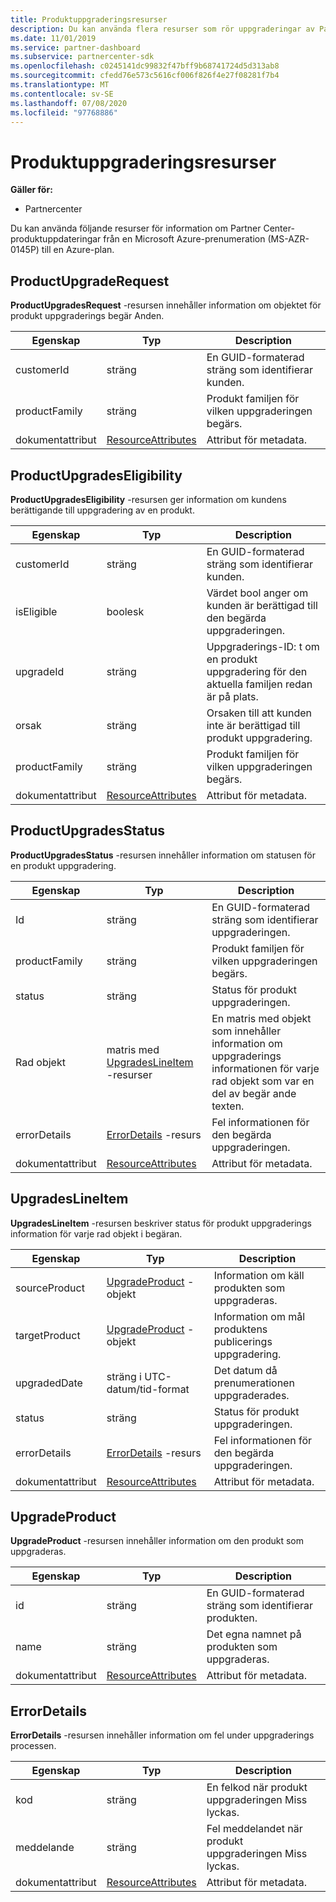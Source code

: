 ```yaml
---
title: Produktuppgraderingsresurser
description: Du kan använda flera resurser som rör uppgraderingar av Partner Center-produkter till en Azure-plan. Dessa omfattar ProductUpgradeRequest, ProductUpgradesEligibility, ProductUpgradesStatus, UpgradesLineItem, UpgradeProduct och ErrorDetails.
ms.date: 11/01/2019
ms.service: partner-dashboard
ms.subservice: partnercenter-sdk
ms.openlocfilehash: c0245141dc99832f47bff9b68741724d5d313ab8
ms.sourcegitcommit: cfedd76e573c5616cf006f826f4e27f08281f7b4
ms.translationtype: MT
ms.contentlocale: sv-SE
ms.lasthandoff: 07/08/2020
ms.locfileid: "97768886"
---
```

# <a name="product-upgrade-resources"></a>Produktuppgraderingsresurser

**Gäller för:**

- Partnercenter

Du kan använda följande resurser för information om Partner Center-produktuppdateringar från en Microsoft Azure-prenumeration (MS-AZR-0145P) till en Azure-plan.

## <a name="productupgraderequest"></a>ProductUpgradeRequest

**ProductUpgradesRequest** -resursen innehåller information om objektet för produkt uppgraderings begär Anden.

| Egenskap | Typ | Description |
|----------------------|----------------------------------------------|----------------------------------------------------------------|
| customerId           | sträng                                       | En GUID-formaterad sträng som identifierar kunden. |
| productFamily        | sträng                                       | Produkt familjen för vilken uppgraderingen begärs. |
| dokumentattribut           | [ResourceAttributes](utility-resources.md#resourceattributes) | Attribut för metadata. |

## <a name="productupgradeseligibility"></a>ProductUpgradesEligibility

**ProductUpgradesEligibility** -resursen ger information om kundens berättigande till uppgradering av en produkt.

| Egenskap | Typ | Description |
|----------------------|--------------------------------------------- |----------------------------------------------------------------|
| customerId           | sträng                                       | En GUID-formaterad sträng som identifierar kunden. |          | productFamily        | sträng                                       | Produkt familjen för vilken uppgraderingen begärs. |
| isEligible           | boolesk                                         | Värdet bool anger om kunden är berättigad till den begärda uppgraderingen. |
| upgradeId            | sträng                                       | Uppgraderings-ID: t om en produkt uppgradering för den aktuella familjen redan är på plats. |
| orsak               | sträng                                       | Orsaken till att kunden inte är berättigad till produkt uppgradering. |
| productFamily        | sträng                                       | Produkt familjen för vilken uppgraderingen begärs. |
| dokumentattribut           | [ResourceAttributes](utility-resources.md#resourceattributes) | Attribut för metadata.

## <a name="productupgradesstatus"></a>ProductUpgradesStatus

**ProductUpgradesStatus** -resursen innehåller information om statusen för en produkt uppgradering.

| Egenskap | Typ | Description |
|---------------------|----------------------------------------------------------------|-----------------------------------------------|
| Id                  | sträng                                                         | En GUID-formaterad sträng som identifierar uppgraderingen. |
| productFamily       | sträng                                                         | Produkt familjen för vilken uppgraderingen begärs.
| status              | sträng                                                         | Status för produkt uppgraderingen.
| Rad objekt           | matris med [UpgradesLineItem](#upgradeslineitem) -resurser       | En matris med objekt som innehåller information om uppgraderings informationen för varje rad objekt som var en del av begär ande texten.
| errorDetails        | [ErrorDetails](#errordetails) -resurs                         | Fel informationen för den begärda uppgraderingen.
| dokumentattribut          | [ResourceAttributes](utility-resources.md#resourceattributes)  | Attribut för metadata. |

## <a name="upgradeslineitem"></a>UpgradesLineItem

**UpgradesLineItem** -resursen beskriver status för produkt uppgraderings information för varje rad objekt i begäran.

| Egenskap | Typ | Description |
|-----------------|-----------------------------------------------------|--------------------------------------------------------------|
| sourceProduct   | [UpgradeProduct](#upgradeproduct) -objekt            | Information om käll produkten som uppgraderas. |
| targetProduct   | [UpgradeProduct](#upgradeproduct) -objekt            | Information om mål produktens publicerings uppgradering. |
| upgradedDate    | sträng i UTC-datum/tid-format                      | Det datum då prenumerationen uppgraderades. |
| status          | sträng                                              | Status för produkt uppgraderingen. |
| errorDetails    | [ErrorDetails](#errordetails) -resurs              | Fel informationen för den begärda uppgraderingen. |
| dokumentattribut      | [ResourceAttributes](utility-resources.md#resourceattributes) | Attribut för metadata.  |

## <a name="upgradeproduct"></a>UpgradeProduct

**UpgradeProduct** -resursen innehåller information om den produkt som uppgraderas.

| Egenskap | Typ |Description |
|----------------------|----------------------------------------------|----------------------------------------------------------------|
| id                   | sträng                                       | En GUID-formaterad sträng som identifierar produkten. |
| name                 | sträng                                       | Det egna namnet på produkten som uppgraderas. |
| dokumentattribut           | [ResourceAttributes](utility-resources.md#resourceattributes) | Attribut för metadata. |

## <a name="errordetails"></a>ErrorDetails

**ErrorDetails** -resursen innehåller information om fel under uppgraderings processen.

| Egenskap | Typ | Description |
|-------------------------|----------------------------------------------|-------------------------------------------------------------|
| kod                    | sträng                                       | En felkod när produkt uppgraderingen Miss lyckas. |
| meddelande                 | sträng                                       | Fel meddelandet när produkt uppgraderingen Miss lyckas. |
| dokumentattribut              | [ResourceAttributes](utility-resources.md#resourceattributes) | Attribut för metadata. |
